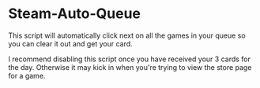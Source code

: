 # Steam-Auto-Queue
This script will automatically click next on all the games in your queue so you can clear it out and get your card.

I recommend disabling this script once you have received your 3 cards for the day. Otherwise it may kick in when you're trying to view the store page for a game.